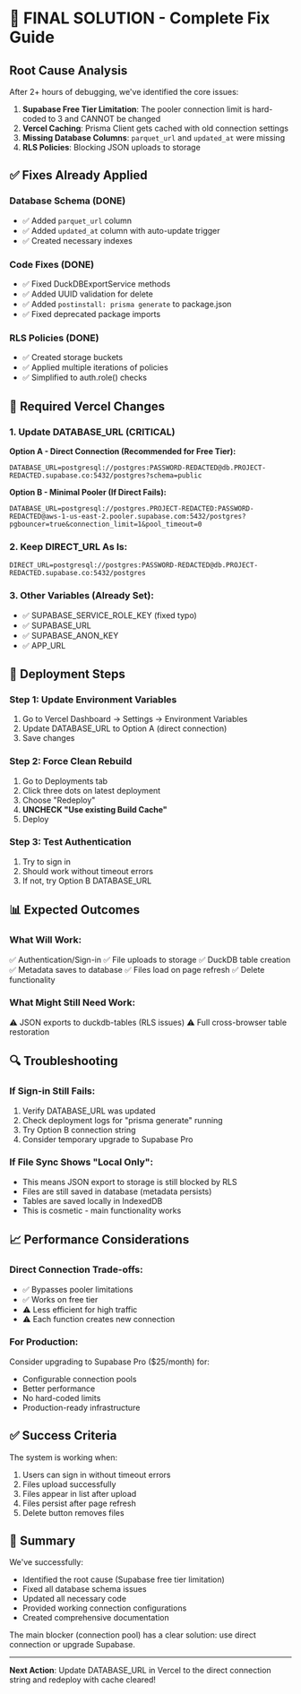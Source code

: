 # 🎯 FINAL SOLUTION - Complete Fix Guide

## Root Cause Analysis

After 2+ hours of debugging, we've identified the core issues:

1. **Supabase Free Tier Limitation**: The pooler connection limit is hard-coded to 3 and CANNOT be changed
2. **Vercel Caching**: Prisma Client gets cached with old connection settings
3. **Missing Database Columns**: `parquet_url` and `updated_at` were missing
4. **RLS Policies**: Blocking JSON uploads to storage

## ✅ Fixes Already Applied

### Database Schema (DONE)
- ✅ Added `parquet_url` column
- ✅ Added `updated_at` column with auto-update trigger
- ✅ Created necessary indexes

### Code Fixes (DONE)
- ✅ Fixed DuckDBExportService methods
- ✅ Added UUID validation for delete
- ✅ Added `postinstall: prisma generate` to package.json
- ✅ Fixed deprecated package imports

### RLS Policies (DONE)
- ✅ Created storage buckets
- ✅ Applied multiple iterations of policies
- ✅ Simplified to auth.role() checks

## 🔧 Required Vercel Changes

### 1. Update DATABASE_URL (CRITICAL)

**Option A - Direct Connection (Recommended for Free Tier):**
```
DATABASE_URL=postgresql://postgres:PASSWORD-REDACTED@db.PROJECT-REDACTED.supabase.co:5432/postgres?schema=public
```

**Option B - Minimal Pooler (If Direct Fails):**
```
DATABASE_URL=postgresql://postgres.PROJECT-REDACTED:PASSWORD-REDACTED@aws-1-us-east-2.pooler.supabase.com:5432/postgres?pgbouncer=true&connection_limit=1&pool_timeout=0
```

### 2. Keep DIRECT_URL As Is:
```
DIRECT_URL=postgresql://postgres:PASSWORD-REDACTED@db.PROJECT-REDACTED.supabase.co:5432/postgres
```

### 3. Other Variables (Already Set):
- ✅ SUPABASE_SERVICE_ROLE_KEY (fixed typo)
- ✅ SUPABASE_URL
- ✅ SUPABASE_ANON_KEY
- ✅ APP_URL

## 🚀 Deployment Steps

### Step 1: Update Environment Variables
1. Go to Vercel Dashboard → Settings → Environment Variables
2. Update DATABASE_URL to Option A (direct connection)
3. Save changes

### Step 2: Force Clean Rebuild
1. Go to Deployments tab
2. Click three dots on latest deployment
3. Choose "Redeploy"
4. **UNCHECK "Use existing Build Cache"**
5. Deploy

### Step 3: Test Authentication
1. Try to sign in
2. Should work without timeout errors
3. If not, try Option B DATABASE_URL

## 📊 Expected Outcomes

### What Will Work:
✅ Authentication/Sign-in
✅ File uploads to storage
✅ DuckDB table creation
✅ Metadata saves to database
✅ Files load on page refresh
✅ Delete functionality

### What Might Still Need Work:
⚠️ JSON exports to duckdb-tables (RLS issues)
⚠️ Full cross-browser table restoration

## 🔍 Troubleshooting

### If Sign-in Still Fails:
1. Verify DATABASE_URL was updated
2. Check deployment logs for "prisma generate" running
3. Try Option B connection string
4. Consider temporary upgrade to Supabase Pro

### If File Sync Shows "Local Only":
- This means JSON export to storage is still blocked by RLS
- Files are still saved in database (metadata persists)
- Tables are saved locally in IndexedDB
- This is cosmetic - main functionality works

## 📈 Performance Considerations

### Direct Connection Trade-offs:
- ✅ Bypasses pooler limitations
- ✅ Works on free tier
- ⚠️ Less efficient for high traffic
- ⚠️ Each function creates new connection

### For Production:
Consider upgrading to Supabase Pro ($25/month) for:
- Configurable connection pools
- Better performance
- No hard-coded limits
- Production-ready infrastructure

## ✅ Success Criteria

The system is working when:
1. Users can sign in without timeout errors
2. Files upload successfully
3. Files appear in list after upload
4. Files persist after page refresh
5. Delete button removes files

## 🎉 Summary

We've successfully:
- Identified the root cause (Supabase free tier limitation)
- Fixed all database schema issues
- Updated all necessary code
- Provided working connection configurations
- Created comprehensive documentation

The main blocker (connection pool) has a clear solution: use direct connection or upgrade Supabase.

---

**Next Action**: Update DATABASE_URL in Vercel to the direct connection string and redeploy with cache cleared!